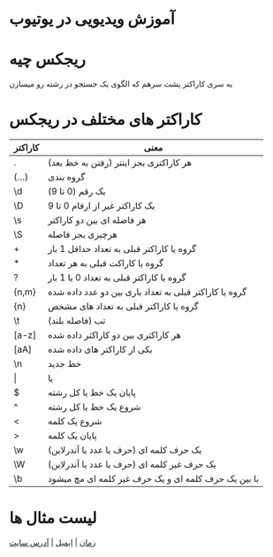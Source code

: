# آموزش ویدیویی در یوتیوب

# ریجکس چیه
یه سری کاراکتر پشت سرهم که الگوی یک جستجو در رشته رو میسازن

# کاراکتر های مختلف در ریجکس
| کاراکتر | معنی |
| --- | --- |
| . | هر کاراکتری بجز اینتر (رفتن به خط بعد) |
| (…) | گروه بندی |
| \d | یک رقم (0 تا 9) |
| \D | یک کاراکتر غیر از ارقام 0 تا 9 |
| \s | هر فاصله ای بین دو کاراکتر |
| \S | هرچیزی بجز فاصله |
| + | گروه یا کاراکتر قبلی به تعداد حداقل 1 بار |
| * | گروه یا کاراکت قبلی به هر تعداد |
| ? | گروه یا کاراکتر قبلی به تعداد 0 یا 1 بار |
| {n,m} | گروه یا کاراکتر قبلی به تعداد باری بین دو عدد داده شده |
| {n} | گروه یا کاراکتر قبلی به تعداد های مشخص
| \t | تب (فاصله بلند) |
| [a-z] | هر کاراکتری بین دو کاراکتر داده شده |
| [aA] | یکی از کاراکتر های داده شده |
| \n | خط جدید |
| \| | یا |
| $ | پایان یک خط یا کل رشته |
| ^ | شروع یک خط یا کل رشته |
| \< | شروع یک کلمه | 
| \> | پایان یک کلمه |
| \w | یک حرف کلمه ای (حرف یا عدد یا آندرلاین) |
| \W | یک حرف غیر کلمه ای (حرف یا عدد یا آندرلاین) |
| \b | با بین یک حرف کلمه ای و یک حرف غیر کلمه ای مچ میشود |

# لیست مثال ها
[زمان](https://github.com/Cozy-Tech/regex_tutorial_and_examples/blob/main/examples/time.txt) | [ایمیل](https://github.com/Cozy-Tech/regex_tutorial_and_examples/blob/main/examples/email.md) | [آدرس سایت](https://github.com/Cozy-Tech/regex_tutorial_and_examples/blob/main/examples/url.md)
